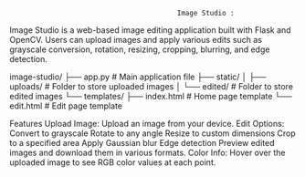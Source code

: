                                              Image Studio :
Image Studio is a web-based image editing application built with Flask and OpenCV. Users can upload images and apply various edits such as grayscale conversion, rotation, resizing, cropping, blurring, and edge detection.

image-studio/
├── app.py                  # Main application file
├── static/
│   ├── uploads/            # Folder to store uploaded images
│   └── edited/             # Folder to store edited images
└── templates/
    ├── index.html          # Home page template
    └── edit.html           # Edit page template


Features
Upload Image: Upload an image from your device.
Edit Options:
Convert to grayscale
Rotate to any angle
Resize to custom dimensions
Crop to a specified area
Apply Gaussian blur
Edge detection
Preview edited images and download them in various formats.
Color Info: Hover over the uploaded image to see RGB color values at each point.
